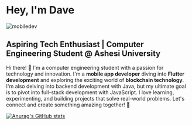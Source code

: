 # Hey, I'm Dave
![mobiledev](https://github.com/user-attachments/assets/f9730919-ecd8-4d38-9b0a-a949487d1bed)

## Aspiring Tech Enthusiast | Computer Engineering Student @ Ashesi University
Hi there! 👋 I'm a computer engineering student with a passion for technology and innovation. 
I'm a **mobile app developer** diving into **Flutter development** and exploring the exciting world of **blockchain technology**. 
I'm also delving into backend development with Java, but my ultimate goal is to pivot into full-stack development with JavaScript. 
I love learning, experimenting, and building projects that solve real-world problems. Let's connect and create something amazing together! 🚀

[![Anurag's GitHub stats](https://github-readme-stats.vercel.app/api?username=Davematteer)](https://github.com/anuraghazra/github-readme-stats)

<!---
Davematteer/Davematteer is a ✨ special ✨ repository because its `README.md` (this file) appears on your GitHub profile.
You can click the Preview link to take a look at your changes.
--->
